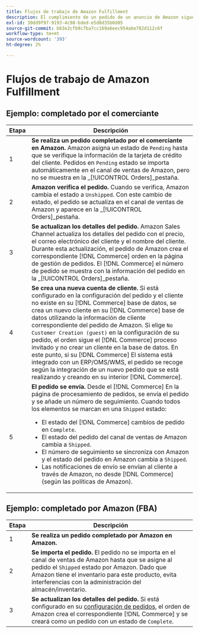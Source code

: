```yaml
---
title: Flujos de trabajo de Amazon Fulfillment
description: El cumplimiento de un pedido de un anuncio de Amazon sigue una secuencia específica desde la entrega del pedido hasta el envío.
exl-id: 30dd9f97-9193-4c98-bded-e5d8d35b0d05
source-git-commit: b63e2cfb9c7ba7cc169a6eec954abe782d112c6f
workflow-type: tm+mt
source-wordcount: '393'
ht-degree: 2%

---
```


# Flujos de trabajo de Amazon Fulfillment

## Ejemplo: completado por el comerciante

| Etapa | Descripción |
|----|----|
| 1 | **Se realiza un pedido completado por el comerciante en Amazon.** Amazon asigna un estado de `Pending` hasta que se verifique la información de la tarjeta de crédito del cliente. Pedidos en `Pending` estado se importa automáticamente en el canal de ventas de Amazon, pero no se muestra en la _[!UICONTROL Orders]_pestaña. |
| 2 | **Amazon verifica el pedido.** Cuando se verifica, Amazon cambia el estado a `Unshipped`. Con este cambio de estado, el pedido se actualiza en el canal de ventas de Amazon y aparece en la _[!UICONTROL Orders]_pestaña. |
| 3 | **Se actualizan los detalles del pedido.** Amazon Sales Channel actualiza los detalles del pedido con el precio, el correo electrónico del cliente y el nombre del cliente. Durante esta actualización, el pedido de Amazon crea el correspondiente [!DNL Commerce] orden en la página de gestión de pedidos. El [!DNL Commerce] el número de pedido se muestra con la información del pedido en la _[!UICONTROL Orders]_pestaña. |
| 4 | **Se crea una nueva cuenta de cliente.** Si está configurado en la configuración del pedido y el cliente no existe en su [!DNL Commerce] base de datos, se crea un nuevo cliente en su [!DNL Commerce] base de datos utilizando la información de cliente correspondiente del pedido de Amazon. Si elige `No Customer Creation (guest)` en la configuración de su pedido, el orden sigue el [!DNL Commerce] proceso invitado y no crear un cliente en la base de datos. En este punto, si su [!DNL Commerce] El sistema está integrado con un ERP/OMS/WMS, el pedido se recoge según la integración de un nuevo pedido que se está realizando y creando en su interior [!DNL Commerce]. |
| 5 | **El pedido se envía.** Desde el [!DNL Commerce] En la página de procesamiento de pedidos, se envía el pedido y se añade un número de seguimiento. Cuando todos los elementos se marcan en una `Shipped` estado:<ul><li>El estado del [!DNL Commerce] cambios de pedido en `Complete`.</li><li>El estado del pedido del canal de ventas de Amazon cambia a `Shipped`.</li><li>El número de seguimiento se sincroniza con Amazon y el estado del pedido en Amazon cambia a `Shipped`.</li><li>Las notificaciones de envío se envían al cliente a través de Amazon, no desde [!DNL Commerce] (según las políticas de Amazon). |

## Ejemplo: completado por Amazon (FBA)

| Etapa | Descripción |
|---|---|
| 1 | **Se realiza un pedido completado por Amazon en Amazon.** |
| 2 | **Se importa el pedido.** El pedido no se importa en el canal de ventas de Amazon hasta que se asigne al pedido el `Shipped` estado por Amazon. Dado que Amazon tiene el inventario para este producto, evita interferencias con la administración del almacén/inventario. |
| 3 | **Se actualizan los detalles del pedido.** Si está configurado en su [configuración de pedidos](./order-settings.md), el orden de Amazon crea el correspondiente [!DNL Commerce] y se creará como un pedido con un estado de `Complete`. |
